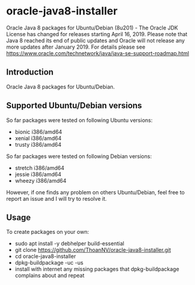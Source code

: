 # oracle-java8-installer
Oracle Java 8 packages for Ubuntu/Debian (8u201) - The Oracle JDK License has changed for releases starting April 16, 2019.
Please note that Java 8 reached its end of public updates and Oracle will not release any more updates after January 2019. For details please see https://www.oracle.com/technetwork/java/java-se-support-roadmap.html

Introduction
------------

Oracle Java 8 packages for Ubuntu/Debian.

Supported Ubuntu/Debian versions
-------------------------

So far packages were tested on following Ubuntu versions:

- bionic i386/amd64
- xenial i386/amd64
- trusty i386/amd64

So far packages were tested on following Debian versions:

- stretch i386/amd64
- jessie i386/amd64
- wheezy i386/amd64

However, if one finds any problem on others Ubuntu/Debian,
feel free to report an issue and I will try to resolve it.

Usage
-----

To create packages on your own:

- sudo apt install -y debhelper build-essential
- git clone https://github.com/ThoanNV/oracle-java8-installer.git
- cd oracle-java8-installer
- dpkg-buildpackage -uc -us
- install with internet any missing packages that dpkg-buildpackage complains about and repeat